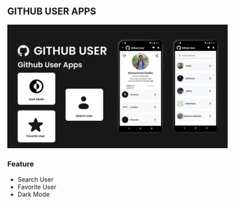 ## GITHUB USER APPS

<img src="./thumbnail.png"/>

### Feature

- Search User
- Favorite User
- Dark Mode
